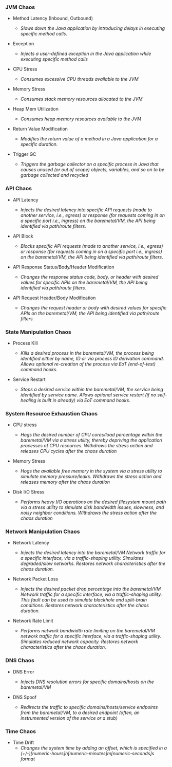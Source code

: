 ### JVM Chaos

- Method Latency (Inbound, Outbound)
  - *Slows down the Java application by introducing delays in executing specific method calls.*
  
- Exception
  - *Injects a user-defined exception in the Java application while executing specific method calls*
    
- CPU Stress
  - *Consumes excessive CPU threads available to the JVM*
    
- Memory Stress
  - *Consumes stack memory resources allocated to the JVM*
    
- Heap Mem Utilization
  - *Consumes heap memory resources available to the JVM*
    
- Return Value Modification
  - *Modifies the return value of a method in a Java application for a specific duration.*
    
- Trigger GC
  - *Triggers the garbage collector on a specific process in Java that causes unused (or out of scope) objects, variables, and so on to be garbage collected and recycled*

### API Chaos 

- API Latency
  - *Injects the desired latency into specific API requests (made to another service, i.e., egress) or response (for requests coming in on a specific port i.e., ingress) on the baremetal/VM, the API being identified via path/route filters.*
    
- API Block
  - *Blocks specific API requests (made to another service, i.e., egress) or response (for requests coming in on a specific port i.e., ingress) on the baremetal/VM, the API being identified via path/route filters.*
  
- API Response Status/Body/Header Modification
  - *Changes the response status code, body, or header with desired values for specific APIs on the baremetal/VM, the API being identified via path/route filters.*
    
- API Request Header/Body Modification
  - *Changes the request header or body with desired values for specific APIs on the baremetal/VM, the API being identified via path/route filters.*

### State Manipulation Chaos

- Process Kill
  - *Kills a desired process in the baremetal/VM, the process being identified either by name, ID or via process ID derivation command. Allows optional re-creation of the process via EoT (end-of-test) command hooks.*
    
- Service Restart
  - *Stops a desired service within the baremetal/VM, the service being identified by service name. Allows optional service restart (if no self-healing is built in already) via EoT command hooks.*

### System Resource Exhaustion Chaos

- CPU stress
  - *Hogs the desired number of CPU cores/load percentage within the baremetal/VM via a stress utility, thereby depriving the application processes of CPU resources. Withdraws the stress action and releases CPU cycles after the chaos duration*
    
- Memory Stress
  - *Hogs the available free memory in the system via a stress utility to simulate memory pressure/leaks. Withdraws the stress action and releases memory after the chaos duration*

- Disk I/O Stress
  - *Performs heavy I/O operations on the desired filesystem mount path via a stress utility to simulate disk bandwidth issues, slowness, and noisy neighbor conditions. Withdraws the stress action after the chaos duration* 

### Network Manipulation Chaos

- Network Latency
  - *Injects the desired latency into the baremetal/VM Network traffic for a specific interface, via a traffic-shaping utility. Simulates degraded/slow networks. Restores network characteristics after the chaos duration.*
  
- Network Packet Loss
  - *Injects the desired packet drop percentage into the baremetal/VM Network traffic for a specific interface, via a traffic-shaping utility. This fault can be used to simulate blackhole and split-brain conditions. Restores network characteristics after the chaos duration.*
    
- Network Rate Limit
  - *Performs network bandwidth rate limiting  on the baremetal/VM network traffic for a specific interface, via a traffic-shaping utility. Simulates reduced network capacity. Restores network characteristics after the chaos duration.*

### DNS Chaos

- DNS Error
  - *Injects DNS resolution errors for specific domains/hosts on the baremetal/VM*
    
- DNS Spoof
  - *Redirects the traffic to specific domains/hosts/service endpoints from the baremetal/VM, to a desired endpoint (often, an instrumented version of the service or a stub)*

### Time Chaos

- Time Drift
  - *Changes the system time by adding an offset, which is specified in a (+/-)[numeric-hours]h[numeric-minutes]m[numeric-seconds]s format*

